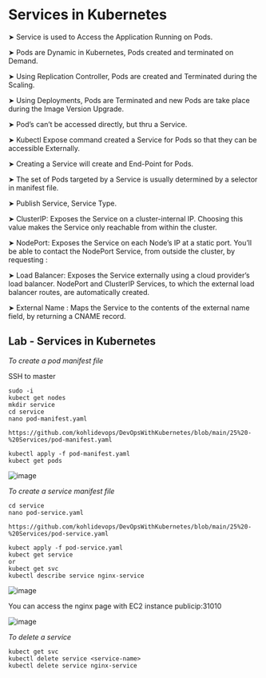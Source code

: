 # Services in Kubernetes

➤ Service is used to Access the Application Running on Pods.

➤ Pods are Dynamic in Kubernetes, Pods created and terminated on Demand.

➤ Using Replication Controller, Pods are created and Terminated during the Scaling.

➤ Using Deployments, Pods are Terminated and new Pods are take place during the Image Version Upgrade.

➤ Pod’s can’t be accessed directly, but thru a Service.

➤ Kubectl Expose command created a Service for Pods so that they can be accessible Externally.

➤ Creating a Service will create and End-Point for Pods.

➤ The set of Pods targeted by a Service is usually determined by a selector in manifest file.

➤ Publish Service, Service Type.

➤ ClusterIP: Exposes the Service on a cluster-internal IP. Choosing this value makes the Service only reachable from within the cluster.

➤ NodePort: Exposes the Service on each Node’s IP at a static port. You’ll be able to contact the NodePort Service, from outside the cluster, by requesting <NodeID>:<NodePort>

➤ Load Balancer: Exposes the Service externally using a cloud provider’s load balancer. NodePort and ClusterIP Services, to which the external load balancer routes, are automatically created.

➤ External Name : Maps the Service to the contents of the external name field, by returning a CNAME record.

## Lab - Services in Kubernetes

_To create a pod manifest file_

SSH to master

```
sudo -i
kubect get nodes
mkdir service
cd service
nano pod-manifest.yaml

https://github.com/kohlidevops/DevOpsWithKubernetes/blob/main/25%20-%20Services/pod-manifest.yaml

kubectl apply -f pod-manifest.yaml
kubect get pods
```

![image](https://github.com/user-attachments/assets/c5a0bcd9-e3c3-4a1a-8480-d960e6ccf1fd)

_To create a service manifest file_

```
cd service
nano pod-service.yaml

https://github.com/kohlidevops/DevOpsWithKubernetes/blob/main/25%20-%20Services/pod-service.yaml

kubect apply -f pod-service.yaml
kubect get service
or
kubect get svc
kubectl describe service nginx-service
```

![image](https://github.com/user-attachments/assets/36804eba-9032-4324-8186-c7b00c6ec7d0)

You can access the nginx page with EC2 instance publicip:31010

![image](https://github.com/user-attachments/assets/311bdcb8-95c9-48b0-8f2a-28aabdf39d13)

_To delete a service_

```
kubect get svc
kubectl delete service <service-name>
kubectl delete service nginx-service
```
